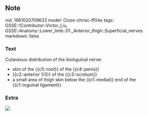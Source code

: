 ## Note
nid: 1661020709633
model: Cloze-chrisc-ff04e
tags: GSSE::!Contributor::Victor_Liu, GSSE::Anatomy::Lower_limb::01._Anterior_thigh::Superficial_nerves
markdown: false

### Text
Cutaneous distribution of the ilioinguinal nerve:
<div>
  <ul>
    <li>skin of the {{c5::root}} of the {{c4::penis}}
    <li>{{c2::anterior 1/3}} of the {{c3::scrotum}}
    <li>a small area of thigh skin below the {{c1::medial}} end of
    the {{c1::inguinal ligament}}
  </ul>
</div>

### Extra
<div><img src="322756_4_En_54_Fig2_HTML.gif"></div>
